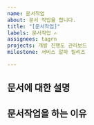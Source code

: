 ```yaml
---
name: 문서작업
about: 문서 작업을 합니다.
title: "[문서작업]"
labels: 문서작업 ✍️
assignees: tagrn
projects: 개발 진행도 관리보드
milestone: 서비스 알파 릴리즈️

---
```


**문서에 대한 설명**
- 

**문서작업을 하는 이유**
-


